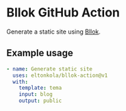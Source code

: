 # Bllok GitHub Action

Generate a static site using [Bllok](https://github.com/eltonkola/bllok).

## Example usage

```yaml
- name: Generate static site
  uses: eltonkola/bllok-action@v1
  with:
    template: tema
    input: blog
    output: public
